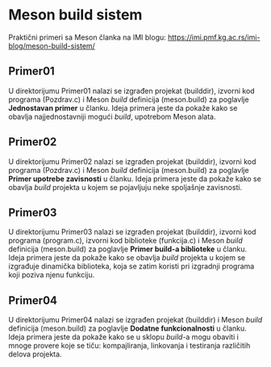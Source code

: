 # Meson build sistem
Praktični primeri sa Meson članka na IMI blogu: https://imi.pmf.kg.ac.rs/imi-blog/meson-build-sistem/

## Primer01

U direktorijumu Primer01 nalazi se izgrađen projekat (builddir), izvorni kod programa (Pozdrav.c) i Meson <i>build</i> definicija (meson.build) 
za poglavlje <strong>Jednostavan primer</strong> u članku. Ideja primera jeste da pokaže kako se obavlja najjednostavniji mogući <i>build</i>, upotrebom Meson alata.

## Primer02

U direktorijumu Primer02 nalazi se izgrađen projekat (builddir), izvorni kod programa (Pozdrav.c) i Meson <i>build</i> definicija (meson.build) 
za poglavlje <strong>Primer upotrebe zavisnosti</strong> u članku. Ideja primera jeste da pokaže kako se obavlja <i>build</i> projekta u kojem se pojavljuju neke 
spoljašnje zavisnosti.

## Primer03

U direktorijumu Primer03 nalazi se izgrađen projekat (builddir), izvorni kod programa (program.c), izvorni kod biblioteke (funkcija.c) 
i Meson <i>build</i> definicija (meson.build) za poglavlje <strong>Primer build-a biblioteke</strong> u članku. Ideja primera jeste da pokaže kako se obavlja <i>build</i> 
projekta u kojem se izgrađuje dinamička biblioteka, koja se zatim koristi pri izgradnji programa koji poziva njenu funkciju.

## Primer04

U direktorijumu Primer04 nalazi se izgrađen projekat (builddir) i Meson <i>build</i> definicija (meson.build) za poglavlje <strong>Dodatne funkcionalnosti</strong> 
u članku. Ideja primera jeste da pokaže kako se u sklopu <i>build</i>-a mogu obaviti i mnoge provere koje se tiču: kompajliranja, linkovanja 
i testiranja različitih delova projekta.
